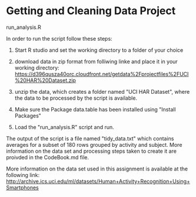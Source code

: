 Getting and Cleaning Data Project
========================================================

run_analysis.R

In order to run the script follow these steps:

1) Start R studio and set the working directory to a folder of your choice

2) download data in zip format from folliwing linke and place it in your working directory:
https://d396qusza40orc.cloudfront.net/getdata%2Fprojectfiles%2FUCI%20HAR%20Dataset.zip

3) unzip the data, which creates a folder named "UCI HAR Dataset", where the data to be processed by the script is available.

4) Make sure the Package data.table has been installed using "Install Packages"

5) Load the "run_analysis.R" script and run.

The output of the script is a file named "tidy_data.txt" which contains averages for a subset of 180 rows grouped by activity and subject. More information on the data set and processing steps taken to create it are proivded in the CodeBook.md file.

More information on the data set used in this assignment is available at the following link:
http://archive.ics.uci.edu/ml/datasets/Human+Activity+Recognition+Using+Smartphones